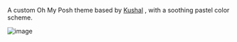 A custom Oh My Posh theme based by [Kushal](https://github.com/JanDeDobbeleer/oh-my-posh/blob/main/themes/kushal.omp.json)
, with a soothing pastel color scheme.

![image](https://github.com/n6ufal/skoonkwerkz/assets/43400996/0fb78a01-36c0-403c-9c1c-5e541b1f4190)
